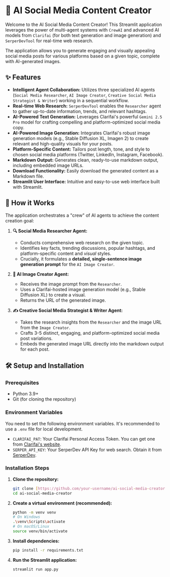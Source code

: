 # 📱 AI Social Media Content Creator

Welcome to the AI Social Media Content Creator! This Streamlit application leverages the power of multi-agent systems with `CrewAI` and advanced AI models from `Clarifai` (for both text generation and image generation) and `SerperDevTool` for real-time web research.

The application allows you to generate engaging and visually appealing social media posts for various platforms based on a given topic, complete with AI-generated images.

## ✨ Features

* **Intelligent Agent Collaboration:** Utilizes three specialized AI agents (`Social Media Researcher`, `AI Image Creator`, `Creative Social Media Strategist & Writer`) working in a sequential workflow.
* **Real-time Web Research:** `SerperDevTool` enables the `Researcher` agent to gather up-to-date information, trends, and relevant hashtags.
* **AI-Powered Text Generation:** Leverages Clarifai's powerful `Gemini 2.5 Pro` model for crafting compelling and platform-optimized social media copy.
* **AI-Powered Image Generation:** Integrates Clarifai's robust image generation models (e.g., Stable Diffusion XL, Imagen 2) to create relevant and high-quality visuals for your posts.
* **Platform-Specific Content:** Tailors post length, tone, and style to chosen social media platforms (Twitter, LinkedIn, Instagram, Facebook).
* **Markdown Output:** Generates clean, ready-to-use markdown output, including embedded image URLs.
* **Download Functionality:** Easily download the generated content as a Markdown file.
* **Streamlit User Interface:** Intuitive and easy-to-use web interface built with Streamlit.

## 🚀 How it Works

The application orchestrates a "crew" of AI agents to achieve the content creation goal:

1.  **🔍 Social Media Researcher Agent:**
    * Conducts comprehensive web research on the given topic.
    * Identifies key facts, trending discussions, popular hashtags, and platform-specific content and *visual* styles.
    * Crucially, it formulates a **detailed, single-sentence image generation prompt** for the `AI Image Creator`.

2.  **🎨 AI Image Creator Agent:**
    * Receives the image prompt from the `Researcher`.
    * Uses a Clarifai-hosted image generation model (e.g., Stable Diffusion XL) to create a visual.
    * Returns the URL of the generated image.

3.  **✍️ Creative Social Media Strategist & Writer Agent:**
    * Takes the research insights from the `Researcher` and the image URL from the `Image Creator`.
    * Crafts 3-5 distinct, engaging, and platform-optimized social media post variations.
    * Embeds the generated image URL directly into the markdown output for each post.

## 🛠️ Setup and Installation

### Prerequisites

* Python 3.9+
* Git (for cloning the repository)

### Environment Variables

You need to set the following environment variables. It's recommended to use a `.env` file for local development.

* `CLARIFAI_PAT`: Your Clarifai Personal Access Token. You can get one from [Clarifai's website](https://www.clarifai.com/settings/security).
* `SERPER_API_KEY`: Your SerperDev API Key for web search. Obtain it from [SerperDev](https://serper.dev/).

### Installation Steps

1.  **Clone the repository:**

    ```bash
    git clone [https://github.com/your-username/ai-social-media-creator.git](https://github.com/your-username/ai-social-media-creator.git)
    cd ai-social-media-creator
    ```

2.  **Create a virtual environment (recommended):**

    ```bash
    python -m venv venv
    # On Windows
    .\venv\Scripts\activate
    # On macOS/Linux
    source venv/bin/activate
    ```

3.  **Install dependencies:**

    ```bash
    pip install -r requirements.txt
    ```

4.  **Run the Streamlit application:**

    ```bash
    streamlit run app.py
    ```